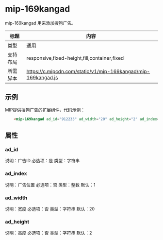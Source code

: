 # mip-169kangad

mip-169kangad 用来添加搜狗广告。

标题|内容
----|----
类型|通用
支持布局|responsive,fixed-height,fill,container,fixed
所需脚本|https://c.mipcdn.com/static/v1/mip-169kangad/mip-169kangad.js

## 示例


MIP提供搜狗广告的扩展组件，代码示例：

```html
	<mip-169kangad ad_id="912233" ad_width="20" ad_height="2" ad_index="1"></mip-169kangad>     
```

## 属性

### ad_id

说明：广告ID
必选项：是
类型：字符串

### ad_index

说明：广告位置
必选项：否
类型：整数
默认：1

### ad_width

说明：宽度
必选项：否
类型：字符串
默认：20

### ad_height

说明：高度
必选项：否
类型：字符串
默认：2



